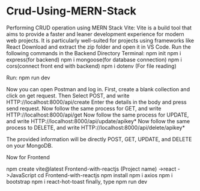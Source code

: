# Crud-Using-MERN-Stack
Performing CRUD operation using MERN Stack
Vite: Vite is a build tool that aims to provide a faster and leaner development experience for modern web projects. It is particularly well-suited for projects using frameworks like React
Download and extract the zip folder and open it in VS Code.
Run the following commands in the Backend Directory Terminal:
npm init
npm i express(for backend)
npm i mongoose(for database connection)
npm i cors(connect front end with backend)
npm i dotenv (For file reading)

Run:
npm run dev

Now you can open Postman and log in.
First, create a blank collection and click on get request.
Then Select POST, and write HTTP://localhost:8000/api/create 
Enter the details in the body and press send request.
Now follow the same process for GET, and write HTTP://localhost:8000/api/get
Now follow the same process for UPDATE, and write HTTP://localhost:8000/api/update/apikey*
Now follow the same process to DELETE, and write HTTP://localhost:8000/api/delete/apikey*

The provided information will be directly POST, GET, UPDATE, and DELETE on your MongoDB.



Now for Frontend

npm create vite@latest
Frontend-with-reactjs (Project name)
->react
->JavaScript
cd Frontend-with-reactjs
npm install
npm i axios
npm i bootstrap
npm i react-hot-toast
finally, type npm run dev

